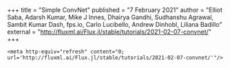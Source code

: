 +++
title = "Simple ConvNet"
published = "7 February 2021"
author = "Elliot Saba, Adarsh Kumar, Mike J Innes, Dhairya Gandhi, Sudhanshu Agrawal, Sambit Kumar Dash, fps.io, Carlo Lucibello, Andrew Dinhobl, Liliana Badillo"
external = "http://fluxml.ai/Flux.jl/stable/tutorials/2021-02-07-convnet/"
+++

~~~
<meta http-equiv="refresh" content="0; url='http://fluxml.ai/Flux.jl/stable/tutorials/2021-02-07-convnet/'"/>
~~~

